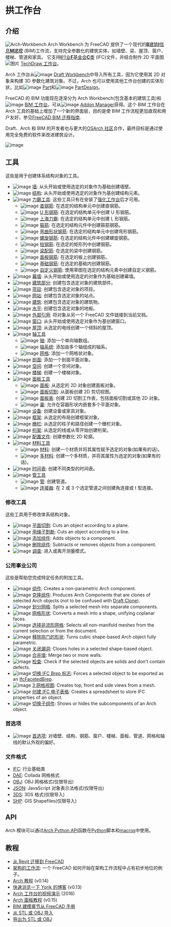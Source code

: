 # 拱工作台

## 介绍

![Arch-Workbench](https://github.com/FreeCAD/FreeCAD-documentation-docusaurus/assets/100439627/4c866953-d6f1-487d-9adf-b0686f135acf) Arch Workbench 为 FreeCAD 提供了一个现代的[**B**建筑**I**信息**M**建模](http://en.wikipedia.org/wiki/Building_Information_Modeling) (BIM)工作流，支持完全参数化的建筑实体，如墙壁、梁、屋顶、窗户、楼梯、管道和家具。
它支持[**I**行业**F**基金会**C**类](https://github.com/FreeCAD/FreeCAD-documentation-docusaurus/blob/main/src/pages/workbenches/arch-ifc.md) (IFC)文件，并结合制作 2D 平面图![图片](https://github.com/FreeCAD/FreeCAD-documentation-docusaurus/assets/100439627/44a4ccdf-bee2-455e-88c0-b07d8514e1b4)
[TechDraw 工作台](docs\workbenches\techdraw.md)。

Arch 工作台从![image](https://github.com/FreeCAD/FreeCAD-documentation-docusaurus/assets/100439627/ff077e19-016d-4c8e-bd3a-2b4e1acc355a) [Draft Workbench](docs\workbenches\draft.md)中导入所有工具，因为它使用其 2D 对象来构建 3D 参数化建筑对象。不过，Arch 也可以使用其他工作台创建的实体形状，比如![image](https://github.com/FreeCAD/FreeCAD-documentation-docusaurus/assets/100439627/028a5b15-4e61-4a62-aeb5-7585d1f06cbe)
[Part](docs\workbenches\part.md)和![image](https://github.com/FreeCAD/FreeCAD-documentation-docusaurus/assets/100439627/56be3f73-55b1-4edb-aeba-1cbb6e72b157) [PartDesign](docs\workbenches\part-design.md)。

FreeCAD 的 BIM 功能现在逐渐分为 Arch Workbench(包含基本的建筑工具)和![image](https://github.com/FreeCAD/FreeCAD-documentation-docusaurus/assets/100439627/b6c3b0bc-e1e2-434d-9a29-db571b8e3b40) [BIM 工作台](https://wiki.freecad.org/BIM_Workbench)。可从![image](https://github.com/FreeCAD/FreeCAD-documentation-docusaurus/assets/100439627/c547761c-5283-4fcf-8e87-3bdb84912e52) [Addon Manager](https://github.com/FreeCAD/FreeCAD-documentation-docusaurus/blob/main/src/pages/std-addonMgr.md)获得。这个 BIM 工作台在 Arch 工具的基础上增加了一个新的界面层，目的是使 BIM 工作流程更加直观和用户友好。参见[FreeCAD BIM 迁移指南](https://yorik.uncreated.net/blog/2020-010-freecad-bim-guide).

Draft、Arch 和 BIM 的开发者也与更大的[OSArch 社区](https://osarch.org/)合作，最终目标是通过使用完全免费的软件来改进建筑设计。

![image](https://github.com/FreeCAD/FreeCAD-documentation-docusaurus/assets/100439627/49d6512a-4ec0-4141-9a4f-3497641de6bc)

## 工具

这些是用于创建体系结构对象的工具。

- ![image](https://github.com/FreeCAD/FreeCAD-documentation-docusaurus/assets/100439627/ba323bb1-ea1f-4b29-b67b-4491aa4b7444) [墙](https://wiki.freecad.org/Arch_Wall): 从头开始或使用选定的对象作为基础创建墙壁。
- ![image](https://github.com/FreeCAD/FreeCAD-documentation-docusaurus/assets/100439627/85e212c6-2a8e-4f6d-a469-60cfcdc5126a) [结构](https://wiki.freecad.org/Arch_Structure): 从头开始或使用选定的对象作为基创建结构元素。
- ![image](https://github.com/FreeCAD/FreeCAD-documentation-docusaurus/assets/100439627/3a422b82-e941-43a1-a39f-d74fe267e60b) [力霸工具](https://wiki.freecad.org/Arch_CompRebarStraight): 这些工具只有在安装了[强化工作台](https://wiki.freecad.org/Reinforcement_Workbench)后才可用。
  - ![image](https://github.com/FreeCAD/FreeCAD-documentation-docusaurus/assets/100439627/a5bd2f2f-ef90-44c7-88b4-a14fe67f5411) [直钢筋](https://wiki.freecad.org/Arch_Rebar_Straight): 在选定的结构单元中创建直钢筋。
  - ![image](https://github.com/FreeCAD/FreeCAD-documentation-docusaurus/assets/100439627/f1e931ee-9e86-4e44-a873-8b5080ebe12d) [U 形钢筋](https://wiki.freecad.org/Arch_Rebar_UShape): 在选定的结构单元中创建 U 形钢筋。
  - ![image](https://github.com/FreeCAD/FreeCAD-documentation-docusaurus/assets/100439627/3f3414a8-3c3a-4a85-89ea-d7deef8d9bac) [上海力霸](https://wiki.freecad.org/Arch_Rebar_LShape): 在选定的结构单元中创建 L 形钢筋。
  - ![image](https://github.com/FreeCAD/FreeCAD-documentation-docusaurus/assets/100439627/b2e9a9df-99bc-4ca8-baf4-014fd73b0f55) [箍筋](https://wiki.freecad.org/Arch_Rebar_Stirrup): 在选定的结构元件中创建箍筋钢筋。
  - ![image](https://github.com/FreeCAD/FreeCAD-documentation-docusaurus/assets/100439627/8fa0b0f9-87c4-4e2e-9551-3bc75476e137) [弯曲形状钢筋](https://wiki.freecad.org/Arch_Rebar_BentShape): 在选定的结构单元中创建弯形钢筋。
  - ![image](https://github.com/FreeCAD/FreeCAD-documentation-docusaurus/assets/100439627/9b51f41c-9baa-43e3-af16-575d8ce81e6a) [螺旋钢筋](https://wiki.freecad.org/Arch_Rebar_Helical): 在选定的结构元件中创建螺旋钢筋。
  - ![image](https://github.com/FreeCAD/FreeCAD-documentation-docusaurus/assets/100439627/032cc31b-71c3-49fb-8115-241475e6dbff) [柱钢筋](https://wiki.freecad.org/Arch_Rebar_ColumnReinforcement): 在选定的矩形列中创建钢筋。
  - ![image](https://github.com/FreeCAD/FreeCAD-documentation-docusaurus/assets/100439627/03e7c0eb-6cbf-4534-b271-c7badb6769f5) [梁配筋](https://wiki.freecad.org/Arch_Rebar_BeamReinforcement): 在选定的梁中创建钢筋。
  - ![image](https://github.com/FreeCAD/FreeCAD-documentation-docusaurus/assets/100439627/53ae1981-3386-4f2a-9321-a18e6609e894) [面板钢筋](https://wiki.freecad.org/Arch_Rebar_Slab_Reinforcement): 在选定的板上创建钢筋。
  - ![image](https://github.com/FreeCAD/FreeCAD-documentation-docusaurus/assets/100439627/e6be62de-06cd-4879-967f-c60f75bc9681) [基础钢筋](https://wiki.freecad.org/Arch_Rebar_Footing_Reinforcement): 在选定的基础内创建钢筋。
  - ![image](https://github.com/FreeCAD/FreeCAD-documentation-docusaurus/assets/100439627/6f808878-7418-4902-80eb-82b1b35f1a8b) [自定义钢筋](https://wiki.freecad.org/Arch_Rebar): 使用草图在选定的结构元素中创建自定义钢筋。
- ![image](https://github.com/FreeCAD/FreeCAD-documentation-docusaurus/assets/100439627/597e506c-a3d7-4725-8f04-e1e352fe29d8) [幕墙](https://wiki.freecad.org/Arch_CurtainWall): 从头开始或使用选定的对象作为基础创建幕墙。
- ![image](https://github.com/FreeCAD/FreeCAD-documentation-docusaurus/assets/100439627/a8dab72e-ec59-485c-b181-19480a3aea33) [建筑部分](https://wiki.freecad.org/Arch_BuildingPart): 创建包含选定对象的建筑部件。
- ![image](https://github.com/FreeCAD/FreeCAD-documentation-docusaurus/assets/100439627/efc96ab3-9e46-44d6-aa39-2d73b0502f8e) [项目](https://wiki.freecad.org/Arch_Project): 创建包含选定对象的项目。
- ![image](https://github.com/FreeCAD/FreeCAD-documentation-docusaurus/assets/100439627/a19687e4-e3f8-4e38-9501-05f43865a898) [网站](https://wiki.freecad.org/Arch_Site): 创建包含选定对象的站点。
- ![image](https://github.com/FreeCAD/FreeCAD-documentation-docusaurus/assets/100439627/9a30d863-e0fc-4085-9d91-af163b7f5406) [建筑](https://wiki.freecad.org/Arch_Building): 创建包含选定对象的建筑物。
- ![image](https://github.com/FreeCAD/FreeCAD-documentation-docusaurus/assets/100439627/a2fd9dfd-7fdf-4b20-801f-78c7e6adebaa) [水平](https://wiki.freecad.org/Arch_Floor): 创建包含选定对象的地板。
- ![image](https://github.com/FreeCAD/FreeCAD-documentation-docusaurus/assets/100439627/952544af-e7b0-4be1-9025-cfd62ef76ad8) [外部引用](https://wiki.freecad.org/Arch_Reference): 将对象从另一个 FreeCAD 文件链接到当前文档。
- ![image](https://github.com/FreeCAD/FreeCAD-documentation-docusaurus/assets/100439627/9a463af1-741c-4dad-a30d-c31170f65d67) [窗口](https://wiki.freecad.org/Arch_Window): 从头开始或使用选定对象作为基创建窗口。
- ![image](https://github.com/FreeCAD/FreeCAD-documentation-docusaurus/assets/100439627/414e1a96-0bfb-4431-b79b-c2aa5ed3e382) [屋顶](https://wiki.freecad.org/Arch_Roof): 从选定的电线创建一个倾斜的屋顶。
- ![image](https://github.com/FreeCAD/FreeCAD-documentation-docusaurus/assets/100439627/fe05dc43-d283-4089-b661-02573b78a0f3) [轴工具](https://wiki.freecad.org/Arch_CompAxis)
  - ![image](https://github.com/FreeCAD/FreeCAD-documentation-docusaurus/assets/100439627/ed535cd9-394d-450e-bc40-d29735b916c7) [轴](https://wiki.freecad.org/Arch_Axis): 添加一个单向轴数组。
  - ![image](https://github.com/FreeCAD/FreeCAD-documentation-docusaurus/assets/100439627/e2dc2d2e-8eac-4836-8b75-3b3bb0cf7755) [轴系统](https://wiki.freecad.org/Arch_AxisSystem): 添加由多个轴组成的轴系。
  - ![image](https://github.com/FreeCAD/FreeCAD-documentation-docusaurus/assets/100439627/e875d21e-b63e-4d4c-8e4f-999448af4c0f) [网格](https://wiki.freecad.org/Arch_Grid): 添加一个网格状对象。
- ![image](https://github.com/FreeCAD/FreeCAD-documentation-docusaurus/assets/100439627/85cf2f86-e811-4959-a82d-eeb2f9fa27c9) [剖面](https://wiki.freecad.org/Arch_SectionPlane): 添加一个剖面平面对象。
- ![image](https://github.com/FreeCAD/FreeCAD-documentation-docusaurus/assets/100439627/c2c43f33-066e-47c2-a2e6-b16b589fb794) [空间](https://wiki.freecad.org/Arch_Space): 创建一个空间对象。
- ![image](https://github.com/FreeCAD/FreeCAD-documentation-docusaurus/assets/100439627/41ca93e9-30e3-46c1-b04e-8725fa7a4280) [楼梯](https://wiki.freecad.org/Arch_Stairs): 创建一个楼梯对象。
- ![image](https://github.com/FreeCAD/FreeCAD-documentation-docusaurus/assets/100439627/f7de9cd7-2cc5-49a2-ba4d-d9226ca1e533) [面板工具](https://wiki.freecad.org/Arch_CompPanel)
  - ![image](https://github.com/FreeCAD/FreeCAD-documentation-docusaurus/assets/100439627/2d19afe9-c2de-4c63-974f-467b337aacba) [面板](https://wiki.freecad.org/Arch_Panel): 从选定的 2D 对象创建面板对象。
  - ![image](https://github.com/FreeCAD/FreeCAD-documentation-docusaurus/assets/100439627/ab436758-67d6-4252-bcf7-aba2789e1a72) [面板切割](https://wiki.freecad.org/Arch_Panel_Cut): 从面板创建 2D 剪切视图。
  - ![image](https://github.com/FreeCAD/FreeCAD-documentation-docusaurus/assets/100439627/6b5bbac7-8259-41ec-b777-f6d35ac90921) [面板表](https://wiki.freecad.org/Arch_Panel_Sheet): 创建 2D 切割工作表，包括面板切割或其他 2D 对象。
  - ![image](https://github.com/FreeCAD/FreeCAD-documentation-docusaurus/assets/100439627/4127b249-dc2b-4c45-bdf4-166bc1d4718c) [巢](https://wiki.freecad.org/Arch_Nest): 允许在容器形状内嵌套多个平面对象。
- ![image](https://github.com/FreeCAD/FreeCAD-documentation-docusaurus/assets/100439627/b52c8c3f-a252-4e81-bccc-a53f7311b6ac) [设备](https://wiki.freecad.org/Arch_Equipment): 创建设备或家具对象。
- ![image](https://github.com/FreeCAD/FreeCAD-documentation-docusaurus/assets/100439627/beb9ecf4-f8f7-49b2-a77d-fc712e538445) [框架](https://wiki.freecad.org/Arch_Frame): 从选定的布局创建框架对象。
- ![image](https://github.com/FreeCAD/FreeCAD-documentation-docusaurus/assets/100439627/923652dd-bd1c-4afc-af49-df4375e50e6e) [栅栏](https://wiki.freecad.org/Arch_Fence): 从选定的柱子和路径创建一个栅栏对象。
- ![image](https://github.com/FreeCAD/FreeCAD-documentation-docusaurus/assets/100439627/687689e0-09f3-477d-96c3-93124435bd9b) [桁架](https://wiki.freecad.org/Arch_Truss): 从选定的线或从零开始创建桁架。
- ![image](https://github.com/FreeCAD/FreeCAD-documentation-docusaurus/assets/100439627/12a785a4-5dcb-4968-bb91-90b72674fcf7) [配置文件](https://wiki.freecad.org/Arch_Profile): 创建参数化 2D 轮廓。
- ![image](https://github.com/FreeCAD/FreeCAD-documentation-docusaurus/assets/100439627/9adefc62-a022-457c-ac92-5ac4a466bb50) [材料工具](https://wiki.freecad.org/Arch_CompSetMaterial)
  - ![image](https://github.com/FreeCAD/FreeCAD-documentation-docusaurus/assets/100439627/3d07ff7d-a85b-4b40-8c5a-f77ba1b85b25) [材料](https://wiki.freecad.org/Arch_SetMaterial): 创建一个材质并将其属性赋予选定的对象(如果有的话)。
  - ![image](https://github.com/FreeCAD/FreeCAD-documentation-docusaurus/assets/100439627/343230c0-9a3a-4d6c-8bc8-b13787dfed64) [多材料](https://wiki.freecad.org/Arch_MultiMaterial): 创建一个多材质，并将其属性为选定的对象(如果有的话)。
- ![image](https://github.com/FreeCAD/FreeCAD-documentation-docusaurus/assets/100439627/ef2ec9bd-b09d-4246-acc4-9174d0360794) [时间表](https://wiki.freecad.org/Arch_Schedule): 创建不同类型的时间表。
- ![image](https://github.com/FreeCAD/FreeCAD-documentation-docusaurus/assets/100439627/cf1dfae3-673b-4722-a81a-29b016bb6d31) [管工具](https://wiki.freecad.org/Arch_CompPipe)
  - ![image](https://github.com/FreeCAD/FreeCAD-documentation-docusaurus/assets/100439627/c5095881-fd60-4a43-ac0e-045e38423628) [管](https://wiki.freecad.org/Arch_Pipe): 创建管道。
  - ![image](https://github.com/FreeCAD/FreeCAD-documentation-docusaurus/assets/100439627/b46c8b14-93cc-4d09-986c-51c98f67f72d) [连接器](https://wiki.freecad.org/Arch_PipeConnector): 在 2 或 3 个选定管道之间创建角连接或 t 型连接。

### 修改工具

这些工具用于修改体系结构对象。

- ![image](https://github.com/FreeCAD/FreeCAD-documentation-docusaurus/assets/100439627/1ef623ef-31da-4f8c-b0eb-c9ea0c58e887) [平面切割](https://wiki.freecad.org/Arch_CutPlane): Cuts an object according to a plane.
- ![image](https://github.com/FreeCAD/FreeCAD-documentation-docusaurus/assets/100439627/8be77f60-f71b-4733-a783-21fe26b72e51) [用绳子割断](https://wiki.freecad.org/Arch_CutLine): Cuts an object according to a line.
- ![image](https://github.com/FreeCAD/FreeCAD-documentation-docusaurus/assets/100439627/c0bc4071-c2ae-477c-8031-7d7583e80854) [添加组件](https://wiki.freecad.org/Arch_Add): Adds objects to a component.
- ![image](https://github.com/FreeCAD/FreeCAD-documentation-docusaurus/assets/100439627/d636d9ff-9fba-4284-8f80-d62c2e125625) [删除组件](https://wiki.freecad.org/Arch_Remove): Subtracts or removes objects from a component.
- ![image](https://github.com/FreeCAD/FreeCAD-documentation-docusaurus/assets/100439627/05126f81-e9a9-4f36-937e-7bb21e679bb1) [调查](https://wiki.freecad.org/Arch_Survey): 进入或离开测量模式。

### 公用事业公司

这些是帮助您完成特定任务的附加工具。

- ![image](https://github.com/FreeCAD/FreeCAD-documentation-docusaurus/assets/100439627/d368b3f5-63f6-47ac-9ed8-747ab276654c) [组件](https://wiki.freecad.org/Arch_Component): Creates a non-parametric Arch component.
- ![image](https://github.com/FreeCAD/FreeCAD-documentation-docusaurus/assets/100439627/8ac9cfd6-5b6b-450c-aa9c-3cb3132ac3ee) [克隆组件](https://wiki.freecad.org/Arch_CloneComponent): Produces Arch Components that are clones of selected Arch objects (not to be confused with [Draft Clone](https://wiki.freecad.org/Draft_Clone)).
- ![image](https://github.com/FreeCAD/FreeCAD-documentation-docusaurus/assets/100439627/85e4d866-5a2d-4adf-9ec8-f13c50ebb253) [划分网格](https://wiki.freecad.org/Arch_SplitMesh): Splits a selected mesh into separate components.
- ![image](https://github.com/FreeCAD/FreeCAD-documentation-docusaurus/assets/100439627/1fc1bb06-e03d-4413-8a7f-ed82ed2bc186) [网格形状](https://wiki.freecad.org/Arch_MeshToShape): Converts a mesh into a shape, unifying coplanar faces.
- ![image](https://github.com/FreeCAD/FreeCAD-documentation-docusaurus/assets/100439627/5ea41fc3-fe0d-45be-9588-90c9b99bd322) [选择非流形网格](https://wiki.freecad.org/Arch_SelectNonSolidMeshes): Selects all non-manifold meshes from the current selection or from the document.
- ![image](https://github.com/FreeCAD/FreeCAD-documentation-docusaurus/assets/100439627/9b572e4c-27c6-42e3-850b-0afed12840eb) [移除拱门的形状](https://wiki.freecad.org/Arch_RemoveShape): Turns cubic shape-based Arch object fully parametric.
- ![image](https://github.com/FreeCAD/FreeCAD-documentation-docusaurus/assets/100439627/b9bd4628-ef96-404e-8075-f6cbb6a5c791) [关闭漏洞](https://wiki.freecad.org/Arch_CloseHoles): Closes holes in a selected shape-based object.
- ![image](https://github.com/FreeCAD/FreeCAD-documentation-docusaurus/assets/100439627/9329ab6d-b310-45be-96b0-e59a06d868c9) [合并墙](https://wiki.freecad.org/Arch_MergeWalls): Merge two or more walls.
- ![image](https://github.com/FreeCAD/FreeCAD-documentation-docusaurus/assets/100439627/a21e5526-7fc5-41ae-b423-663eba792510) [检查](https://wiki.freecad.org/Arch_Check): Check if the selected objects are solids and don't contain defects.
- ![image](https://github.com/FreeCAD/FreeCAD-documentation-docusaurus/assets/100439627/742754b8-03ce-4488-8988-d8bfe5d7b45d) [切换 IFC Brep 标志](https://wiki.freecad.org/Arch_ToggleIfcBrepFlag): Forces a selected object to be exported as an [IfcFacetedBrep](http://www.buildingsmart-tech.org/ifc/IFC4/final/html/schema/ifcgeometricmodelresource/lexical/ifcfacetedbrep.htm).
- ![image](https://github.com/FreeCAD/FreeCAD-documentation-docusaurus/assets/100439627/95231af1-b0e0-4255-b313-282a7bb3d3e2) [3 网格视图](https://wiki.freecad.org/Arch_3Views): Creates top, front and side views from a mesh.
- ![image](https://github.com/FreeCAD/FreeCAD-documentation-docusaurus/assets/100439627/3960a841-5886-4cf6-9d7c-658d40dac631) [创建 IFC 电子表格](https://wiki.freecad.org/Arch_IfcSpreadsheet): Creates a spreadsheet to store IFC properties of an object.
- ![image](https://github.com/FreeCAD/FreeCAD-documentation-docusaurus/assets/100439627/f81df809-d1cd-4cf9-8947-65b2bf64cbcc) [切换子组件](https://wiki.freecad.org/Arch_ToggleSubs): Shows or hides the subcomponents of an Arch object.

### 首选项

- ![image](https://github.com/FreeCAD/FreeCAD-documentation-docusaurus/assets/100439627/37cbd046-c8f8-4093-880a-61d14a9dd48e) [首选项](https://wiki.freecad.org/Arch_Preferences): 对墙壁、结构、钢筋、窗户、楼梯、面板、管道、网格和轴线的默认外观的偏好。

### 文件格式

- [IFC](https://wiki.freecad.org/Arch_IFC): 行业基础类
- [DAE](https://wiki.freecad.org/Arch_DAE): Collada 网格格式
- [OBJ](https://wiki.freecad.org/Arch_OBJ): OBJ 网格格式(仅限导出)
- [JSON](https://wiki.freecad.org/Arch_JSON): JavaScript 对象表示法格式(仅限导出)
- [3DS](https://wiki.freecad.org/Arch_3DS): 3DS 格式(仅限导入)
- [SHP](https://wiki.freecad.org/Arch_SHP): GIS Shapefiles(仅限导入)

## API

Arch 模块可以通过[Arch Python API](https://wiki.freecad.org/Macros)函数在[Python](https://wiki.freecad.org/Python)脚本和[macros](docs\python-scripting\macros.md)中使用。

## 教程

- [从 Revit 迁移到 FreeCAD](https://wiki.freecad.org/Migrating_to_FreeCAD_from_Revit)
- [架构的工作流](http://yorik.uncreated.net/guestblog.php?tag=freecad): 一个 FreeCAD 如何开始在架构工作流程中占有初步地位的例子。
- [Arch 教程](https://wiki.freecad.org/Arch_tutorial) (v0.14)
- [快速浏览一下 Yorik 的博客](http://yorik.uncreated.net/guestblog.php?2012=180) (v0.13)
- [Arch 工作台的视频演示](https://www.youtube.com/watch?v=lTDOeHapv_E) (2016)
- [Arch 面板教程](https://wiki.freecad.org/Arch_panel_tutorial) (v0.15)
- [BIM 建模章节从 FreeCAD 手册](https://wiki.freecad.org/Manual:BIM_modeling)
- [从 STL 或 OBJ 导入](https://wiki.freecad.org/Import_from_STL_or_OBJ)
- [导出为 STL 或 OBJ](https://wiki.freecad.org/Export_to_STL_or_OBJ)
